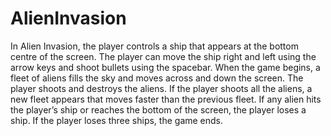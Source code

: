 # AlienInvasion
In Alien Invasion, the player controls a ship that appears at the bottom centre of the screen. 
The player can move the ship right and left using the arrow keys and shoot bullets using the spacebar. 
When the game begins, a fleet of aliens fills the sky and moves across and down the screen. 
The player shoots and destroys the aliens. 
If the player shoots all the aliens, a new fleet appears that moves faster than the previous fleet.
If any alien hits the player’s ship or reaches the bottom of the screen, the player loses a ship. 
If the player loses three ships, the game ends.
